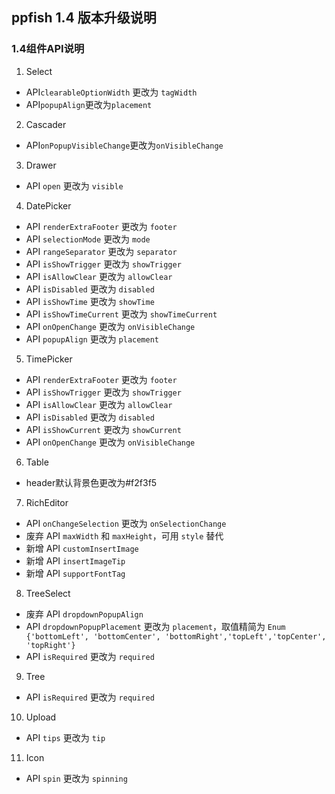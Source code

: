 ## ppfish 1.4 版本升级说明

### 1.4组件API说明
1. Select
 - API`clearableOptionWidth` 更改为 `tagWidth`
 - API`popupAlign`更改为`placement`
2. Cascader
 - API`onPopupVisibleChange`更改为`onVisibleChange`
3. Drawer
 - API `open` 更改为 `visible`
4. DatePicker
 - API `renderExtraFooter` 更改为 `footer`
 - API `selectionMode` 更改为 `mode`
 - API `rangeSeparator` 更改为 `separator`
 - API `isShowTrigger` 更改为 `showTrigger`
 - API `isAllowClear` 更改为 `allowClear`
 - API `isDisabled` 更改为 `disabled`
 - API `isShowTime` 更改为 `showTime`
 - API `isShowTimeCurrent` 更改为 `showTimeCurrent`
 - API `onOpenChange` 更改为 `onVisibleChange`
 - API `popupAlign` 更改为 `placement`
5. TimePicker
 - API `renderExtraFooter` 更改为 `footer`
 - API `isShowTrigger` 更改为 `showTrigger`
 - API `isAllowClear` 更改为 `allowClear`
 - API `isDisabled` 更改为 `disabled`
 - API `isShowCurrent` 更改为 `showCurrent`
 - API `onOpenChange` 更改为 `onVisibleChange`
6. Table 
 - header默认背景色更改为#f2f3f5
7. RichEditor
 - API `onChangeSelection` 更改为 `onSelectionChange`
 - 废弃 API `maxWidth` 和 `maxHeight`，可用 `style` 替代
 - 新增 API `customInsertImage`
 - 新增 API `insertImageTip`
 - 新增 API `supportFontTag`
8. TreeSelect
 - 废弃 API `dropdownPopupAlign`
 - API `dropdownPopupPlacement` 更改为 `placement`，取值精简为 `Enum {'bottomLeft', 'bottomCenter', 'bottomRight','topLeft','topCenter', 'topRight'}`
 - API `isRequired` 更改为 `required`
9. Tree
 - API `isRequired` 更改为 `required`
10. Upload
 - API `tips` 更改为 `tip`
11. Icon
 - API `spin` 更改为 `spinning`


